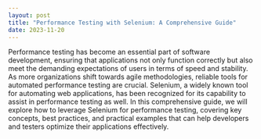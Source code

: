 ```yaml
---
layout: post
title: "Performance Testing with Selenium: A Comprehensive Guide"
date: 2023-11-20
---
```


Performance testing has become an essential part of software development, ensuring that applications not only function correctly but also meet the demanding expectations of users in terms of speed and stability. As more organizations shift towards agile methodologies, reliable tools for automated performance testing are crucial. Selenium, a widely known tool for automating web applications, has been recognized for its capability to assist in performance testing as well. In this comprehensive guide, we will explore how to leverage Selenium for performance testing, covering key concepts, best practices, and practical examples that can help developers and testers optimize their applications effectively.
